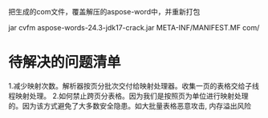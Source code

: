 把生成的com文件，覆盖解压的aspose-word中，并重新打包

jar cvfm aspose-words-24.3-jdk17-crack.jar META-INF/MANIFEST.MF com/

# 待解决的问题清单
1.减少映射次数。解析器按页分批次交付给映射处理器。收集一页的表格交给子线程映射处理。
2.如何禁止跨页分表格。因为我们是按照页为单位进行映射处理的。因为该方式避免了大多数安全隐患。如大批量表格恶意攻击, 内存溢出风险
